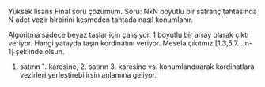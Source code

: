 Yüksek lisans Final soru çözümüm.
Soru:
NxN boyutlu bir satranç tahtasında N adet vezir birbirini kesmeden tahtada nasıl konumlanır.

Algoritma sadece beyaz taşlar için çalışıyor. 1 boyutlu bir array olarak çıktı veriyor. Hangi yatayda taşın kordinatını veriyor.
Mesela çıkıtmız [1,3,5,7...,n-1] şeklinde olsun.
1. satırın 1. karesine, 2. satırın 3. karesine vs. konumlandırarak kordinatlara vezirleri yerleştirebilirsin anlamına geliyor.
